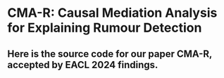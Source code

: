 # CMA-R: Causal Mediation Analysis for Explaining Rumour Detection

## Here is the source code for our paper CMA-R, accepted by EACL 2024 findings.

